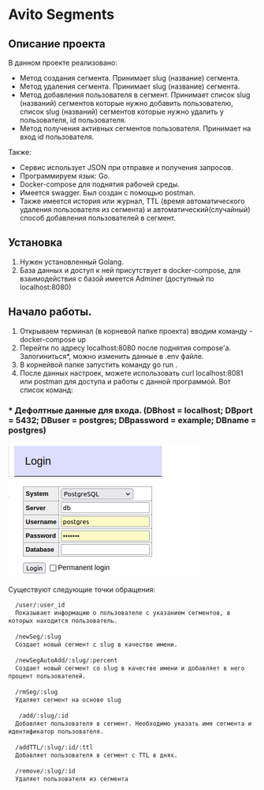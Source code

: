 # Avito Segments

## Описание проекта
В данном проекте реализовано:
* Метод создания сегмента. Принимает slug (название) сегмента.
* Метод удаления сегмента. Принимает slug (название) сегмента.
* Метод добавления пользователя в сегмент. Принимает список slug (названий) сегментов которые нужно добавить пользователю, список slug (названий) сегментов которые нужно удалить у пользователя, id пользователя.
* Метод получения активных сегментов пользователя. Принимает на вход id пользователя.

Также:
* Сервис использует JSON при отправке и получения запросов.
* Программируем язык: Go.
* Docker-compose для поднятия рабочей среды.
* Имеется swagger. Был создан с помощью postman.
* Также имеется история или журнал, TTL (время автоматического удаления пользователя из сегмента) и автоматический(случайный) способ добавления пользователей в сегмент.

## Установка
1. Нужен установленный Golang. 
2. База данных и доступ к ней присутствует в docker-compose, для взаимодействия с базой имеется Adminer (доступный по localhost:8080)

## Начало работы.
1. Открываем терминал (в корневой папке проекта) вводим команду - docker-compose up
2. Перейти по адресу localhost:8080 после поднятия compose'а. Залогиниться*, можно изменить данные в .env файле.
3. В корнейвой папке запустить команду go run . 
4. После данных настроек, можете использовать curl localhost:8081 или postman для доступа и работы с данной программой. Вот список команд:


### * Дефолтные данные для входа. (DBhost = localhost; DBport = 5432; DBuser = postgres; DBpassword = example; DBname = postgres)

![Alt text](image.png)

Существуют следующие точки обращения:
      
      /user/:user_id
      Показывает информацию о пользователе с указанием сегментов, в которых находится пользователь.

      /newSeg/:slug
      Создает новый сегмент с slug в качестве имени.

      /newSegAutoAdd/:slug/:percent
      Создает новый сегмент со slug в качестве имени и добавляет в него процент пользователей.

      /rmSeg/:slug
      Удаляет сегмент на основе slug

       /add/:slug/:id
      Добавляет пользователя в сегмент. Необходимо указать имя сегмента и идентификатор пользователя.

      /addTTL/:slug/:id/:ttl
      Добавляет пользователя в сегмент с TTL в днях.

      /remove/:slug/:id
      Удаляет пользователя из сегмента

